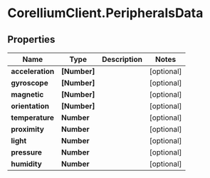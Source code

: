 # CorelliumClient.PeripheralsData

## Properties

Name | Type | Description | Notes
------------ | ------------- | ------------- | -------------
**acceleration** | **[Number]** |  | [optional] 
**gyroscope** | **[Number]** |  | [optional] 
**magnetic** | **[Number]** |  | [optional] 
**orientation** | **[Number]** |  | [optional] 
**temperature** | **Number** |  | [optional] 
**proximity** | **Number** |  | [optional] 
**light** | **Number** |  | [optional] 
**pressure** | **Number** |  | [optional] 
**humidity** | **Number** |  | [optional] 


